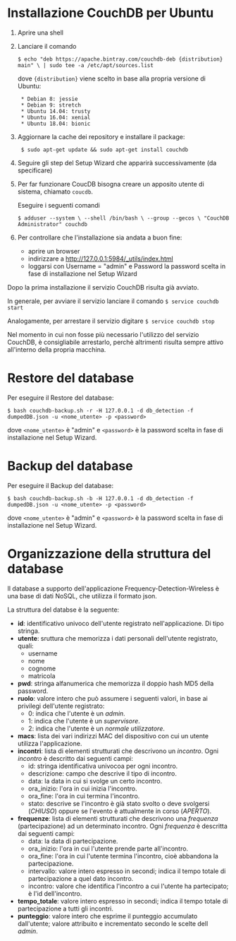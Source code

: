 # Installazione CouchDB per Ubuntu

1. Aprire una shell

2. Lanciare il comando

	`$ echo "deb https://apache.bintray.com/couchdb-deb {distribution} main" \
    		| sudo tee -a /etc/apt/sources.list`
    
	dove `{distribution}` viene scelto in base alla propria versione di Ubuntu:

		* Debian 8: jessie
		* Debian 9: stretch
		* Ubuntu 14.04: trusty
		* Ubuntu 16.04: xenial
		* Ubuntu 18.04: bionic
		
		
3. Aggiornare la cache dei repository e installare il package:

	` $ sudo apt-get update && sudo apt-get install couchdb`
	
4. Seguire gli step del Setup Wizard che apparirà successivamente (da specificare)

5. Per far funzionare CoucDB bisogna creare un apposito utente di sistema, chiamato `coucdb`.

	Eseguire i seguenti comandi

	` $ adduser --system \
            --shell /bin/bash \
            --group --gecos \
            "CouchDB Administrator" couchdb `


6. Per controllare che l'installazione sia andata a buon fine:

	* aprire un browser
	* indirizzare a http://127.0.0.1:5984/_utils/index.html
	* loggarsi con Username = "admin" e Password la password scelta in fase di installazione nel Setup Wizard
	

Dopo la prima installazione il servizio CouchDB risulta già avviato.

In generale, per avviare il servizio lanciare il comando
`$ service couchdb start`

Analogamente, per arrestare il servizio digitare
`$ service couchdb stop`
	
Nel momento in cui non fosse più necessario l'utilizzo del servizio CouchDB, è consigliabile arrestarlo, perchè altrimenti risulta sempre attivo all'interno della propria macchina.


# Restore del database

Per eseguire il Restore del database: 

`$ bash couchdb-backup.sh -r -H 127.0.0.1 -d db_detection -f dumpedDB.json -u <nome_utente> -p <password>`

dove `<nome_utente>` è "admin" e `<password>` è la password scelta in fase di installazione nel Setup Wizard.


# Backup del database

Per eseguire il Backup del database:

`$ bash couchdb-backup.sh -b -H 127.0.0.1 -d db_detection -f dumpedDB.json -u <nome_utente> -p <password>` 

dove `<nome_utente>` è "admin" e `<password>` è la password scelta in fase di installazione nel Setup Wizard.


# Organizzazione della struttura del database

Il database a supporto dell'applicazione Frequency-Detection-Wireless è una base di dati NoSQL, che utilizza il formato json.

La struttura del databse è la seguente:

* **id**: identificativo univoco dell'utente registrato nell'applicazione. Di tipo stringa.
* **utente**: sruttura che memorizza i dati personali dell'utente registrato, quali:
	* username
	* nome
	* cognome
	* matricola
* **pwd**: stringa alfanumerica che memorizza il doppio hash MD5 della password.
* **ruolo**: valore intero che può assumere i seguenti valori, in base ai privilegi dell'utente registrato:
	* 0: indica che l'utente è un _admin_.
	* 1: indica che l'utente è un _supervisore_.
	* 2: indica che l'utente è un _normale utilizzatore_.
* **macs**: lista dei vari indirizzi MAC del dispositivo con cui un utente utilizza l'applicazione.
* **incontri**: lista di elementi strutturati che descrivono un _incontro_.
		Ogni _incontro_ è descritto dai seguenti campi:
	* id: stringa identificativa univocoa per ogni incontro.
	* descrizione: campo che descrive il tipo di incontro.
	* data: la data in cui si svolge un certo incontro.
	* ora_inizio: l'ora in cui inizia l'incontro.
	* ora_fine: l'ora in cui termina l'incontro.
	* stato: descrive se l'incontro è già stato svolto o deve svolgersi (_CHIUSO_) oppure se l'evento è attualmente in corso (_APERTO_).
* **frequenze**: lista di elementi strutturati che descrivono una _frequenza_ (partecipazione) ad un determinato incontro.
		Ogni _frequenza_ è descritta dai seguenti campi:
	* data: la data di partecipazione.
	* ora_inizio: l'ora in cui l'utente prende parte all'incontro.
	* ora_fine: l'ora in cui l'utente termina l'incontro, cioè abbandona la partecipazione.
	* intervallo: valore intero espresso in secondi; indica il tempo totale di partecipazione a quel dato incontro.
	* incontro: valore che identifica l'incontro a cui l'utente ha partecipato; è l'id dell'incontro.
* **tempo_totale**: valore intero espresso in secondi; indica il tempo totale di partecipazione a tutti gli incontri.
* **punteggio**: valore intero che esprime il punteggio accumulato dall'utente; valore attribuito e incrementato secondo le scelte dell _admin_.
		


